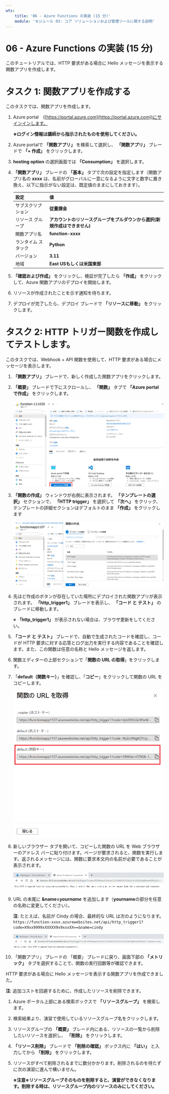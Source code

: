 ```yaml
---
wts:
    title: '06 - Azure Functions の実装 (15 分)'
    module: 'モジュール 03: コア ソリューションおよび管理ツールに関する説明'
---
```

# 06 - Azure Functions の実装 (15 分)

このチュートリアルでは、HTTP 要求がある場合に Hello メッセージを表示する関数アプリを作成します。 

# タスク 1: 関数アプリを作成する 

このタスクでは、関数アプリを作成します。

1. Azure portal　([https://portal.azure.com](https://portal.azure.com))にサインインします。

    **※ログイン情報は講師から指示されたものを使用してください。**

2. Azure portalで **「関数アプリ」** を検索して選択し、 **「関数アプリ」** ブレードで **「+ 作成」** をクリックします。

3. **hosting option** の選択画面では **「Consumption」** を選択します。

4. **「関数アプリ」** ブレードの **「基本」** タブで次の設定を指定します（関数アプリ名の **xxxx** は、名前がグローバルに一意になるように文字と数字に置き換え、以下に指示がない設定は、既定値のままにしておきます）。

    | 設定 | 値 |
    | -- | --|
    | サブスクリプション | **従量課金** |
    | リソース グループ | **アカウントのリソースグループをプルダウンから選択(新規作成はできません)** |
    | 関数アプリ名 | **function-xxxx** |
    | ランタイム スタック | **Python** |
    | バージョン | **3.11** |
    | 地域 | **East USもしくは米国東部** |

5. **「確認および作成」** をクリックし、検証が完了したら **「作成」** をクリックして、Azure 関数アプリのデプロイを開始します。

6. リソースが作成されたことを示す通知を待ちます。

7. デプロイが完了したら、デプロイ ブレードで  **「リソースに移動」**  をクリックします。


# タスク 2: HTTP トリガー関数を作成してテストします。

このタスクでは、Webhook + API 関数を使用して、HTTP 要求がある場合にメッセージを表示します。 

1. **「関数アプリ」** ブレードで、新しく作成した関数アプリをクリックします。 

2. **「概要」** ブレードで下にスクロールし、 **「関数」** タブで **「Azure portal で作成」** をクリックします。

    

    ![0702](./images/0702.png)

3. **「関数の作成」** ウィンドウが右側に表示されます。 **「テンプレートの選択」** セクションで、 **「HTTP trigger」** を選択して **「次へ」** をクリック、テンプレートの詳細セクションはデフォルトのまま **「作成」** をクリックします 

    ![Azure Portal 内のドット ネットの [はじめに] ペインの Azure Functions で関数を作成する手順のスクリーンショット。Azure Functions に新しい webhook を追加するために使用する表示要素を示す HTTP トリガー カードが強調表示されます。](./images/0702a.png)

4. 先ほど作成のボタンが存在していた場所にデプロイされた関数アプリが表示されます。 **「http_trigger1」** ブレードを表示し、  **「コード と テスト」** のブレードに移動します。

    ※  **「http_trigger1」** が表示されない場合は、ブラウザ更新をしてください。

5. **「コード と テスト」** ブレードで、自動で生成されたコードを確認し、コードが HTTP 要求に対する応答とログ出力を実行する内容であることを確認します。また、この関数は任意の名称と Hello メッセージを返します。 

6. 関数エディターの上部セクションで「**関数の URL の取得**」をクリックします。 

7. 「**default（関数キー）**」を確認し、「**コピー**」をクリックして関数の URL をコピーします。 

    ![Azure ポータルの関数エディター内の関数 URL 取得ペインのスクリーンショット。「関数の URL の取得」ボタン、「キー」を設定するドロップダウン リスト、URL の「コピー」ボタンの表示要素が強調表示され、関数エディターから関数の URL を取得してコピーする方法が示されます。](./images/0705.png)

8. 新しいブラウザー タブを開いて、コピーした関数の URL を Web ブラウザーのアドレス バーに貼り付けます。ページが要求されると、関数を実行します。返されるメッセージには、関数に要求本文内の名前が必要であることが表示されます。

    ![名前の提供を求めるメッセージのスクリーンショット。](./images/0706.png)

9. URL の末尾に **&name=*yourname*** を追加します（**yourname**の部分を任意の名称に変更してください）。

    **注**: たとえば、名前が Cindy の場合、最終的な URL は次のようになります。 `https://function-xxxx.azurewebsites.net/api/http_trigger1?code=X9xx9999xXXXXX9x9xxxXX==&name=cindy`

    ![強調表示された関数 URL のスクリーンショットと、Web ブラウザーのアドレス バーに追加されたユーザー名の例。メイン ブラウザー ウィンドウ内に関数の出力を示す Hello メッセージとユーザー名も強調表示されます。](./images/0707.png)

10. 「関数アプリ」 ブレードの 「概要」 ブレードに戻り、画面下部の **「メトリック」** タブを選択することで、関数の実行回数等が確認できます。

    

HTTP 要求がある場合に Hello メッセージを表示する関数アプリを作成できました。 

**注**: 追加コストを回避するために、作成したリソースを削除できます。

1. Azure ポータル上部にある検索ボックスで **「リソースグループ」** を検索します。

2. 検索結果より、演習で使用しているリソースグループ名をクリックします。

3. リソースグループの **「概要」** ブレード内にある、リソースの一覧から削除したいリソースを選択し、 **「削除」** をクリックします。

4. **「リソース削除」** ブレードで **「削除の確認」** ボックス内に **「はい」** と入力してから **「削除」** をクリックします。

5. リソースがすべて削除されるまでに数分かかります。削除されるのを待たずに次の演習に進んで構いません。

   **※注意※リソースグループそのものを削除すると、演習ができなくなります。削除する時は、リソースグループ内のリソースのみにしてください。**
